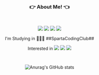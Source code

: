 <div align="center">

<br/> 

### 👉 About Me! 👈

<br/>

<p>
  <a href="https://spartacodingclub.kr/" target="_blank"><img src="https://img.shields.io/badge/SpartaCodingClub-000000?style=flat-square&logo=Aseprite&logoColor=white"/></a>
  <a href="https://kingseungil.tistory.com/" target="_blank"><img src="https://img.shields.io/badge/BLOG-282828?style=flat-square&logo=Tistory&logoColor=white"/></a>
  <a href="https://www.instagram.com/kingseungil/" target="_blank"><img src="https://img.shields.io/badge/kingseungil-CB3F7C?style=flat-square&logo=Instagram&logoColor=white"/></a>
  <a href="mailto:flykim5115@gmail.com" target="_blank"><img src="https://img.shields.io/badge/flykim5115@gmail.com-EA4335?style=flat-square&logo=Gmail&logoColor=white"/></a>
</p>
<p>
I'm Studying in 👨🏻‍💻 ##SpartaCodingClub##
</p>

Interested in 
   <img src="https://img.shields.io/badge/JS-007396?style=flat-square&logo=JavaScript&logoColor=white"/>
  <img src="https://img.shields.io/badge/Node.js-008000?style=flat-square&logo=Node.js&logoColor=white"/>
  <img src="https://img.shields.io/badge/Python-FFFF00?style=flat-square&logo=Python&logoColor=black"/>

<br>


![Anurag's GitHub stats](https://github-readme-stats.vercel.app/api?username=kingseungil&show_icons=true&theme=react)


</div>
